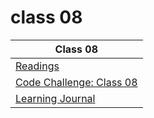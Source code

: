 # class 08

| Class 08 |
| ------- |
| [Readings](./Reading.md)|
| [Code Challenge: Class 08](https://github.com/ibrahimfqaisi/data-structures-and-algorithms/blob/main/stack-and-queue/README.md)|
| [Learning Journal](./LearningJournal.md) |
